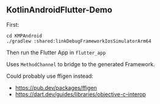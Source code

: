 KotlinAndroidFlutter-Demo
-------------------------

First:
```
cd KMPAndroid
./gradlew :shared:linkDebugFrameworkIosSimulatorArm64
```

Then run the Flutter App in `flutter_app`

Uses `MethodChannel` to bridge to the generated Framework.

Could probably use ffigen instead:  
- https://pub.dev/packages/ffigen
- https://dart.dev/guides/libraries/objective-c-interop
